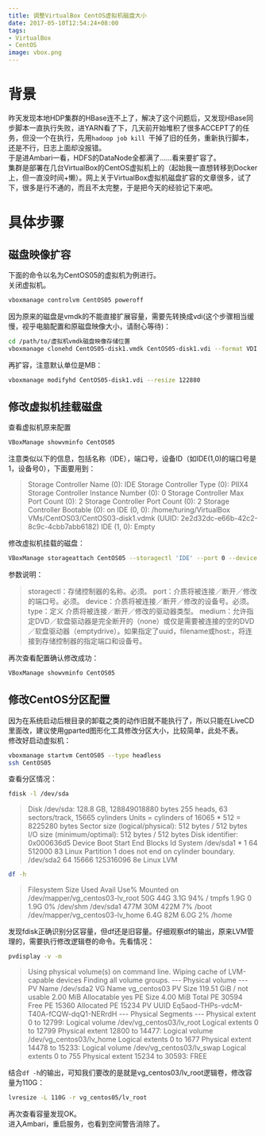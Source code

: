 ```yaml
---
title: 调整VirtualBox CentOS虚拟机磁盘大小
date: 2017-05-10T12:54:24+08:00
tags:
- VirtualBox
- CentOS
image: vbox.png
---
```


# 背景
昨天发现本地HDP集群的HBase连不上了，解决了这个问题后，又发现HBase同步脚本一直执行失败，进YARN看了下，几天前开始堆积了很多ACCEPT了的任务，但没一个在执行，先用```hadoop job kill ```干掉了旧的任务，重新执行脚本，还是不行，日志上面却没报错。  
于是进Ambari一看，HDFS的DataNode全都满了……看来要扩容了。  
集群是部署在几台VirtualBox的CentOS虚拟机上的（起始我一直想转移到Docker上，但一直没时间+懒）。网上关于VirtualBox虚拟机磁盘扩容的文章很多，试了下，很多是行不通的，而且不太完整，于是把今天的经验记下来吧。

# 具体步骤
## 磁盘映像扩容
下面的命令以名为CentOS05的虚拟机为例进行。  
关闭虚拟机。
```bash
vboxmanage controlvm CentOS05 poweroff
```
因为原来的磁盘是vmdk的不能直接扩展容量，需要先转换成vdi(这个步骤相当缓慢，视乎电脑配置和原磁盘映像大小，请耐心等待)：  
```bash
cd /path/to/虚拟机vmdk磁盘映像存储位置
vboxmanage clonehd CentOS05-disk1.vmdk CentOS05-disk1.vdi --format VDI
```
再扩容，注意默认单位是MB：
```bash
vboxmanage modifyhd CentOS05-disk1.vdi --resize 122880
```

## 修改虚拟机挂载磁盘
查看虚拟机原来配置
```bash
VBoxManage showvminfo CentOS05
```
注意类似以下的信息，包括名称（IDE），端口号，设备ID（如IDE(1,0)的端口号是1，设备号0），下面要用到：
> Storage Controller Name (0):            IDE
Storage Controller Type (0):            PIIX4
Storage Controller Instance Number (0): 0
Storage Controller Max Port Count (0):  2
Storage Controller Port Count (0):      2
Storage Controller Bootable (0):        on
IDE (0, 0): /home/turing/VirtualBox VMs/CentOS03/CentOS03-disk1.vdmk (UUID: 2e2d32dc-e66b-42c2-8c9c-4cbb7abb6182)
IDE (1, 0): Empty

修改虚拟机挂载的磁盘：
```bash
VBoxManage storageattach CentOS05 --storagectl 'IDE' --port 0 --device 0 --type hdd --medium CentOS05-disk1.vdi 
```
参数说明：
> storagectl：存储控制器的名称。必须。
port：介质将被连接／断开／修改的端口号。必须。
device：介质将被连接／断开／修改的设备号。必须。
type：定义 介质将被连接／断开／修改的驱动器类型。
medium：允许指定DVD／软盘驱动器是完全断开的（none）或仅是需要被连接的空的DVD／软盘驱动器（emptydrive）。如果指定了uuid，filename或host:<drive>，将连接到存储控制器的指定端口和设备号。

再次查看配置确认修改成功：
```bash
VBoxManage showvminfo CentOS05
```

## 修改CentOS分区配置
因为在系统启动后根目录的卸载之类的动作旧就不能执行了，所以只能在LiveCD里面改，建议使用gparted图形化工具修改分区大小，比较简单，此处不表。  
修改好启动虚拟机：
```bash
vboxmanage startvm CentOS05 --type headless   
ssh CentOS05
```
查看分区情况：
```bash
fdisk -l /dev/sda
```
>Disk /dev/sda: 128.8 GB, 128849018880 bytes
255 heads, 63 sectors/track, 15665 cylinders
Units = cylinders of 16065 * 512 = 8225280 bytes
Sector size (logical/physical): 512 bytes / 512 bytes
I/O size (minimum/optimal): 512 bytes / 512 bytes
Disk identifier: 0x000636d5
   Device Boot      Start         End      Blocks   Id  System
/dev/sda1   *           1          64      512000   83  Linux
Partition 1 does not end on cylinder boundary.
/dev/sda2              64       15666   125316096   8e  Linux LVM

```bash
df -h
```
>Filesystem            Size  Used Avail Use% Mounted on
/dev/mapper/vg_centos03-lv_root
                       50G   44G  3.1G  94% /
tmpfs                 1.9G     0  1.9G   0% /dev/shm
/dev/sda1             477M   30M  422M   7% /boot
/dev/mapper/vg_centos03-lv_home
                      6.4G   82M  6.0G   2% /home

发现fdisk正确识别分区容量，但df还是旧容量。仔细观察df的输出，原来LVM管理的，需要执行修改逻辑卷的命令。先看情况：
```bash
pvdisplay -v -m
```
>Using physical volume(s) on command line.
  Wiping cache of LVM-capable devices
  Finding all volume groups.
--- Physical volume ---
PV Name               /dev/sda2
VG Name               vg_centos03
PV Size               119.51 GiB / not usable 2.00 MiB
Allocatable           yes 
PE Size               4.00 MiB
Total PE              30594
Free PE               15360
Allocated PE          15234
PV UUID               Eq5aod-THPs-vdcM-T40A-fCQW-dqQ1-NERrdH
--- Physical Segments ---
Physical extent 0 to 12799:
  Logical volume      /dev/vg_centos03/lv_root
  Logical extents     0 to 12799
Physical extent 12800 to 14477:
  Logical volume      /dev/vg_centos03/lv_home
  Logical extents     0 to 1677
Physical extent 14478 to 15233:
  Logical volume      /dev/vg_centos03/lv_swap
  Logical extents     0 to 755
Physical extent 15234 to 30593:
  FREE

结合```df -h```的输出，可知我们要改的是就是vg_centos03/lv_root逻辑卷，修改容量为110G：
```bash
lvresize -L 110G -r vg_centos05/lv_root
```
再次查看容量发现OK。  
进入Ambari，重启服务，也看到空间警告消除了。